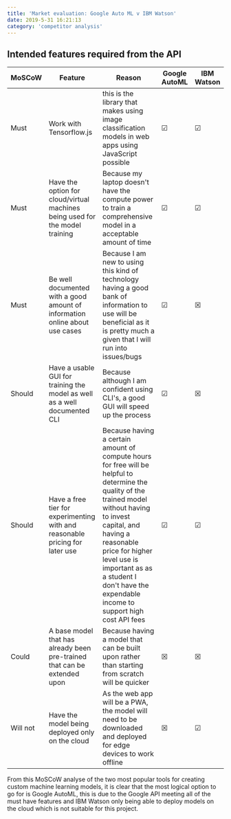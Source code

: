 ```yaml
---
title: 'Market evaluation: Google Auto ML v IBM Watson'
date: 2019-5-31 16:21:13
category: 'competitor analysis'
---
```


## Intended features required from the API

| MoSCoW   | Feature                                                                      | Reason                                                                                                                                                                                                                                                                                                     | Google AutoML | IBM Watson |
| -------- | ---------------------------------------------------------------------------- | ---------------------------------------------------------------------------------------------------------------------------------------------------------------------------------------------------------------------------------------------------------------------------------------------------------- | ------------- | ---------- |
| Must     | Work with Tensorflow.js                                                      | this is the library that makes using image classification models in web apps using JavaScript possible                                                                                                                                                                                                     | &#x2611;      | &#x2611;   |
| Must     | Have the option for cloud/virtual machines being used for the model training | Because my laptop doesn't have the compute power to train a comprehensive model in a acceptable amount of time                                                                                                                                                                                             | &#x2611;      | &#x2611;   |
| Must     | Be well documented with a good amount of information online about use cases  | Because I am new to using this kind of technology having a good bank of information to use will be beneficial as it is pretty much a given that I will run into issues/bugs                                                                                                                                | &#x2611;      | &#x2612;   |
| Should   | Have a usable GUI for training the model as well as a well documented CLI    | Because although I am confident using CLI's, a good GUI will speed up the process                                                                                                                                                                                                                          | &#x2611;      | &#x2612;   |
| Should   | Have a free tier for experimenting with and reasonable pricing for later use | Because having a certain amount of compute hours for free will be helpful to determine the quality of the trained model without having to invest capital, and having a reasonable price for higher level use is important as as a student I don't have the expendable income to support high cost API fees | &#x2611;      | &#x2611;   |
| Could    | A base model that has already been pre-trained that can be extended upon     | Because having a model that can be built upon rather than starting from scratch will be quicker                                                                                                                                                                                                            | &#x2612;      | &#x2612;   |
| Will not | Have the model being deployed only on the cloud                              | As the web app will be a PWA, the model will need to be downloaded and deployed for edge devices to work offline                                                                                                                                                                                           | &#x2612;      | &#x2611;   |

From this MoSCoW analyse of the two most popular tools for creating custom machine learning models, it is clear that the most logical option to go for is Google AutoML, this is due to the Google API meeting all of the must have features and IBM Watson only being able to deploy models on the cloud which is not suitable for this project.
